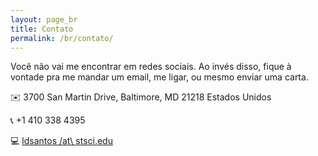```yaml
---
layout: page_br
title: Contato
permalink: /br/contato/
---
```


Você não vai me encontrar em redes sociais. Ao invés disso, fique à vontade pra me mandar um email, me ligar, ou mesmo enviar uma carta.

:envelope: 3700 San Martin Drive, Baltimore, MD 21218 Estados Unidos

:telephone_receiver: +1 410 338 4395

:computer: [ldsantos /at\ stsci.edu](mailto:ldsantos@stsci.edu)